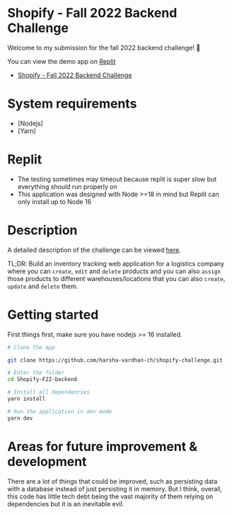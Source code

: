 # Shopify - Fall 2022 Backend Challenge

Welcome to my submission for the fall 2022 backend challenge! 👋

You can view the demo app on [Replit](https://replit.com/@gilhrpenner/Shopify-F22-backend)

- [Shopify - Fall 2022 Backend Challenge](#shopify---fall-2022-backend-challenge)

# System requirements
- [Nodejs]
- [Yarn]

# Replit
- The testing sometimes may timeout because replit is super slow but everything should run properly on
- This application was designed with Node >=18 in mind but Replit can only install up to Node 16

# Description
A detailed description of the challenge can be viewed [here](https://docs.google.com/document/d/1PoxpoaJymXmFB3iCMhGL6js-ibht7GO_DkCF2elCySU/edit).

TL;DR: Build an inventory tracking web application for a logistics company where you can `create`, `edit` and `delete` products and you can also `assign` those products to different warehouses/locations that you can also `create`, `update` and `delete` them.

# Getting started
First things first, make sure you have nodejs >= 16 installed.

```bash
# Clone the app

git clone https://github.com/harsha-vardhan-ch/shopify-challenge.git

# Enter the folder
cd Shopify-F22-backend

# Install all dependencies
yarn install

# Run the application in dev mode
yarn dev
```

# Areas for future improvement & development

There are a lot of things that could be improved, such as persisting data with a database instead of just persisting it in memory. But I think, overall, this code has little tech debt being the vast majority of them relying on dependencies but it is an inevitable evil.

